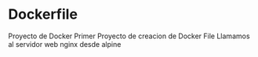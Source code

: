 # Dockerfile
Proyecto de Docker
Primer Proyecto de creacion de Docker File 
Llamamos al servidor web nginx desde alpine

